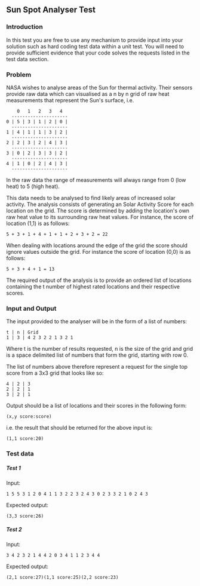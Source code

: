 ## Sun Spot Analyser Test


### Introduction

In this test you are free to use any mechanism to provide input into your solution such as hard
coding test data within a unit test. You will need to provide sufficient evidence that your code solves
the requests listed in the test data section.


### Problem

NASA wishes to analyse areas of the Sun for thermal activity. Their sensors provide raw data which
can visualised as a n by n grid of raw heat measurements that represent the Sun's surface, i.e.

        0   1   2   3   4
      ---------------------
    0 | 5 | 3 | 1 | 2 | 0 |
      ---------------------
    1 | 4 | 1 | 1 | 3 | 2 |
      ---------------------
    2 | 2 | 3 | 2 | 4 | 3 |
      ---------------------
    3 | 0 | 2 | 3 | 3 | 2 |
      ---------------------
    4 | 1 | 0 | 2 | 4 | 3 |
      ---------------------

In the raw data the range of measurements will always range from 0 (low heat) to 5 (high heat).

This data needs to be analysed to find likely areas of increased solar activity. The analysis consists of
generating an Solar Activity Score for each location on the grid. The score is determined by adding
the location's own raw heat value to its surrounding raw heat values. For instance, the score of
location (1,1) is as follows:

    5 + 3 + 1 + 4 + 1 + 1 + 2 + 3 + 2 = 22

When dealing with locations around the edge of the grid the score should ignore values outside the
grid. For instance the score of location (0,0) is as follows:

    5 + 3 + 4 + 1 = 13

The required output of the analysis is to provide an ordered list of locations containing the t number
of highest rated locations and their respective scores.


### Input and Output

The input provided to the analyser will be in the form of a list of numbers:

    t | n | Grid
    1 | 3 | 4 2 3 2 2 1 3 2 1

Where t is the number of results requested, n is the size of the grid and grid is a space delimited list
of numbers that form the grid, starting with row 0.

The list of numbers above therefore represent a request for the single top score from a 3x3 grid that
looks like so:

    4 | 2 | 3
    2 | 2 | 1
    3 | 2 | 1

Output should be a list of locations and their scores in the following form:

    (x,y score:score)

i.e. the result that should be returned for the above input is:

    (1,1 score:20)


### Test data

##### Test 1

Input:

    1 5 5 3 1 2 0 4 1 1 3 2 2 3 2 4 3 0 2 3 3 2 1 0 2 4 3

Expected output:

    (3,3 score:26)

##### Test 2

Input:

    3 4 2 3 2 1 4 4 2 0 3 4 1 1 2 3 4 4

Expected output:

    (2,1 score:27)(1,1 score:25)(2,2 score:23)
